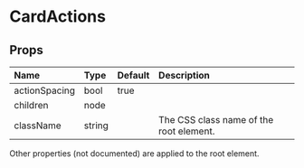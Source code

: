 CardActions
===========



Props
-----


| Name | Type | Default | Description |
|:-----|:-----|:-----|:-----|
| actionSpacing | bool | true |   |
| children | node |  |   |
| className | string |  |  The CSS class name of the root element. |

Other properties (not documented) are applied to the root element.
